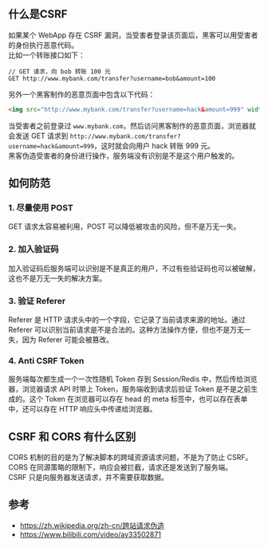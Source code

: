 ## 什么是CSRF
如果某个 WebApp 存在 CSRF 漏洞，当受害者登录该页面后，黑客可以用受害者的身份执行恶意代码。  
比如一个转账接口如下：
```
// GET 请求，向 bob 转账 100 元
GET http://www.mybank.com/transfer?username=bob&amount=100
```
另外一个黑客制作的恶意页面中包含以下代码：
```html
<img src="http://www.mybank.com/transfer?username=hack&amount=999" width="500" height="300" />
```
当受害者之前登录过 `www.mybank.com`，然后访问黑客制作的恶意页面，浏览器就会发送 GET 请求到 `http://www.mybank.com/transfer?username=hack&amount=999`，这时就会向用户 hack 转账 999 元。  
黑客伪造受害者的身份进行操作，服务端没有识别是不是这个用户触发的。

## 如何防范
### 1. 尽量使用 POST
GET 请求太容易被利用，POST 可以降低被攻击的风险，但不是万无一失。
### 2. 加入验证码
加入验证码后服务端可以识别是不是真正的用户，不过有些验证码也可以被破解，这也不是万无一失的解决方案。
### 3. 验证 Referer
Referer 是 HTTP 请求头中的一个字段，它记录了当前请求来源的地址。通过 Referer 可以识别当前请求是不是合法的。这种方法操作方便，但也不是万无一失，因为 Referer 可能会被篡改。
### 4. Anti CSRF Token
服务端每次都生成一个一次性随机 Token 存到 Session/Redis 中，然后传给浏览器，浏览器请求 API 时带上 Token，服务端收到请求后验证 Token 是不是之前生成的。这个 Token 在浏览器可以存在 head 的 meta 标签中，也可以存在表单中，还可以存在 HTTP 响应头中传递给浏览器。

## CSRF 和 CORS 有什么区别
CORS 机制的目的是为了解决脚本的跨域资源请求问题，不是为了防止 CSRF。  
CORS 在同源策略的限制下，响应会被拦截，请求还是发送到了服务端。  
CSRF 只是向服务器发送请求，并不需要获取数据。  

## 参考
- https://zh.wikipedia.org/zh-cn/跨站请求伪造
- https://www.bilibili.com/video/av33502871